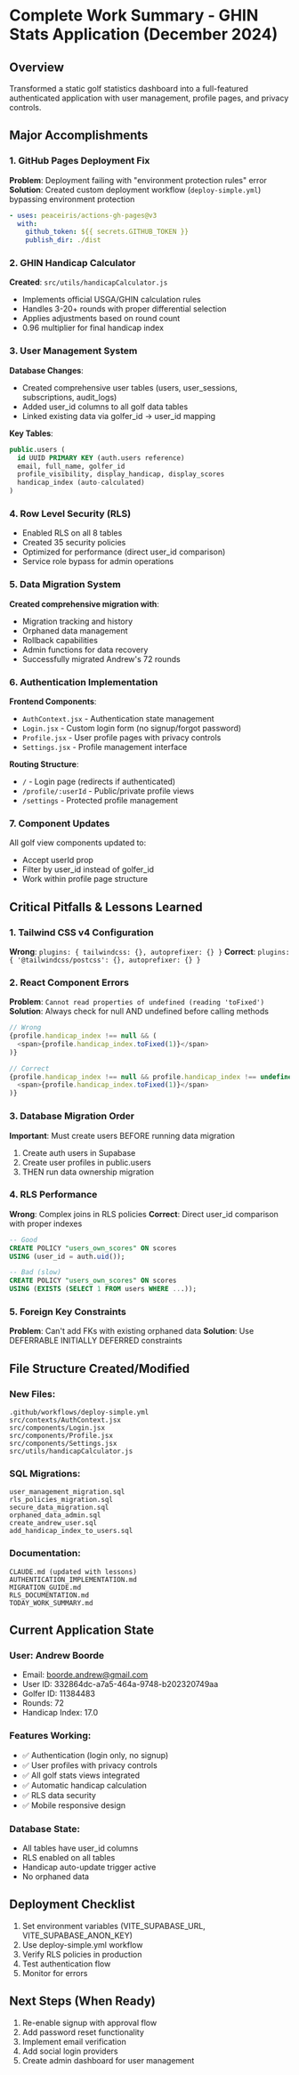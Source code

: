 # Complete Work Summary - GHIN Stats Application (December 2024)

## Overview
Transformed a static golf statistics dashboard into a full-featured authenticated application with user management, profile pages, and privacy controls.

## Major Accomplishments

### 1. GitHub Pages Deployment Fix
**Problem**: Deployment failing with "environment protection rules" error
**Solution**: Created custom deployment workflow (`deploy-simple.yml`) bypassing environment protection
```yaml
- uses: peaceiris/actions-gh-pages@v3
  with:
    github_token: ${{ secrets.GITHUB_TOKEN }}
    publish_dir: ./dist
```

### 2. GHIN Handicap Calculator
**Created**: `src/utils/handicapCalculator.js`
- Implements official USGA/GHIN calculation rules
- Handles 3-20+ rounds with proper differential selection
- Applies adjustments based on round count
- 0.96 multiplier for final handicap index

### 3. User Management System
**Database Changes**:
- Created comprehensive user tables (users, user_sessions, subscriptions, audit_logs)
- Added user_id columns to all golf data tables
- Linked existing data via golfer_id → user_id mapping

**Key Tables**:
```sql
public.users (
  id UUID PRIMARY KEY (auth.users reference)
  email, full_name, golfer_id
  profile_visibility, display_handicap, display_scores
  handicap_index (auto-calculated)
)
```

### 4. Row Level Security (RLS)
- Enabled RLS on all 8 tables
- Created 35 security policies
- Optimized for performance (direct user_id comparison)
- Service role bypass for admin operations

### 5. Data Migration System
**Created comprehensive migration with**:
- Migration tracking and history
- Orphaned data management
- Rollback capabilities
- Admin functions for data recovery
- Successfully migrated Andrew's 72 rounds

### 6. Authentication Implementation
**Frontend Components**:
- `AuthContext.jsx` - Authentication state management
- `Login.jsx` - Custom login form (no signup/forgot password)
- `Profile.jsx` - User profile pages with privacy controls
- `Settings.jsx` - Profile management interface

**Routing Structure**:
- `/` - Login page (redirects if authenticated)
- `/profile/:userId` - Public/private profile views
- `/settings` - Protected profile management

### 7. Component Updates
All golf view components updated to:
- Accept userId prop
- Filter by user_id instead of golfer_id
- Work within profile page structure

## Critical Pitfalls & Lessons Learned

### 1. Tailwind CSS v4 Configuration
**Wrong**: `plugins: { tailwindcss: {}, autoprefixer: {} }`
**Correct**: `plugins: { '@tailwindcss/postcss': {}, autoprefixer: {} }`

### 2. React Component Errors
**Problem**: `Cannot read properties of undefined (reading 'toFixed')`
**Solution**: Always check for null AND undefined before calling methods
```javascript
// Wrong
{profile.handicap_index !== null && (
  <span>{profile.handicap_index.toFixed(1)}</span>
)}

// Correct
{profile.handicap_index !== null && profile.handicap_index !== undefined && (
  <span>{profile.handicap_index.toFixed(1)}</span>
)}
```

### 3. Database Migration Order
**Important**: Must create users BEFORE running data migration
1. Create auth users in Supabase
2. Create user profiles in public.users
3. THEN run data ownership migration

### 4. RLS Performance
**Wrong**: Complex joins in RLS policies
**Correct**: Direct user_id comparison with proper indexes
```sql
-- Good
CREATE POLICY "users_own_scores" ON scores
USING (user_id = auth.uid());

-- Bad (slow)
CREATE POLICY "users_own_scores" ON scores
USING (EXISTS (SELECT 1 FROM users WHERE ...));
```

### 5. Foreign Key Constraints
**Problem**: Can't add FKs with existing orphaned data
**Solution**: Use DEFERRABLE INITIALLY DEFERRED constraints

## File Structure Created/Modified

### New Files:
```
.github/workflows/deploy-simple.yml
src/contexts/AuthContext.jsx
src/components/Login.jsx
src/components/Profile.jsx  
src/components/Settings.jsx
src/utils/handicapCalculator.js
```

### SQL Migrations:
```
user_management_migration.sql
rls_policies_migration.sql
secure_data_migration.sql
orphaned_data_admin.sql
create_andrew_user.sql
add_handicap_index_to_users.sql
```

### Documentation:
```
CLAUDE.md (updated with lessons)
AUTHENTICATION_IMPLEMENTATION.md
MIGRATION_GUIDE.md
RLS_DOCUMENTATION.md
TODAY_WORK_SUMMARY.md
```

## Current Application State

### User: Andrew Boorde
- Email: boorde.andrew@gmail.com
- User ID: 332864dc-a7a5-464a-9748-b202320749aa
- Golfer ID: 11384483
- Rounds: 72
- Handicap Index: 17.0

### Features Working:
- ✅ Authentication (login only, no signup)
- ✅ User profiles with privacy controls
- ✅ All golf stats views integrated
- ✅ Automatic handicap calculation
- ✅ RLS data security
- ✅ Mobile responsive design

### Database State:
- All tables have user_id columns
- RLS enabled on all tables
- Handicap auto-update trigger active
- No orphaned data

## Deployment Checklist
1. Set environment variables (VITE_SUPABASE_URL, VITE_SUPABASE_ANON_KEY)
2. Use deploy-simple.yml workflow
3. Verify RLS policies in production
4. Test authentication flow
5. Monitor for errors

## Next Steps (When Ready)
1. Re-enable signup with approval flow
2. Add password reset functionality
3. Implement email verification
4. Add social login providers
5. Create admin dashboard for user management